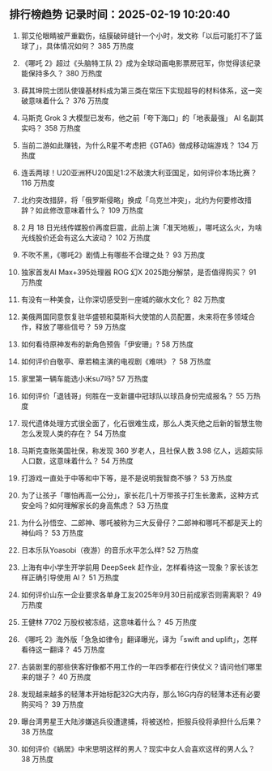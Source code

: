 
## 排行榜趋势 记录时间：2025-02-19 10:20:40
  
  1. 郭艾伦眼睛被严重戳伤，结膜破碎缝针一个小时，发文称「以后可能打不了篮球了」，具体情况如何？ 385 万热度
    
  2. 《哪吒 2》超过《头脑特工队 2》成为全球动画电影票房冠军，你觉得该纪录能保持多久？ 380 万热度
    
  3. 薛其坤院士团队使镍基材料成为第三类在常压下实现超导的材料体系，这一突破意味着什么？ 376 万热度
    
  4. 马斯克 Grok 3  大模型已发布，他之前「夸下海口」的「地表最强」 AI 名副其实吗？ 358 万热度
    
  5. 当前二游如此赚钱，为什么R星不考虑把《GTA6》做成移动端游戏？ 134 万热度
    
  6. 连丢两球！U20亚洲杯U20国足1:2不敌澳大利亚国足，如何评价本场比赛？ 116 万热度
    
  7. 北约突改措辞，将「俄罗斯侵略」换成「乌克兰冲突」，北约为何要修改措辞？如此修改意味着什么？ 109 万热度
    
  8. 2 月 18 日光线传媒股价再度巨震，此前上演「准天地板」，哪吒这么火，为啥光线股价还会有这么大波动？ 102 万热度
    
  9. 不吹不黑，《哪吒2》剧情上有哪些不合理之处？ 93 万热度
    
  10. 独家首发AI Max+395处理器 ROG 幻X 2025跑分解禁，是否值得购买？ 91 万热度
    
  11. 有没有一种美食，让你深切感受到一座城的碳水文化？ 82 万热度
    
  12. 美俄两国同意恢复驻华盛顿和莫斯科大使馆的人员配置，未来将在多领域合作，释放了哪些信号？ 59 万热度
    
  13. 如何看待原神发布的新角色预告「伊安珊」? 58 万热度
    
  14. 如何评价白敬亭、章若楠主演的电视剧《难哄》？ 58 万热度
    
  15. 家里第一辆车能选小米su7吗? 57 万热度
    
  16. 如何评价「退钱哥」何胜在一支新疆中冠球队以球员身份完成报名？ 55 万热度
    
  17. 现代遗体处理方式很全面了，化石很难生成，那么人类灭绝之后新的智慧生物怎么发现人类的存在？ 54 万热度
    
  18. 马斯克查账美国社保，称发现 360 岁老人，且社保人数 3.98 亿人，远超实际人口数，这意味着什么？ 54 万热度
    
  19. 打游戏一直处于中等和中下等，是不是说明我智商不够？ 53 万热度
    
  20. 为了让孩子「哪怕再高一公分」，家长花几十万带孩子打生长激素，这种方式安全吗？如何理解家长的身高焦虑？ 53 万热度
    
  21. 为什么孙悟空、二郎神、哪吒被称为三大反骨仔？二郎神和哪吒不都是天上的神仙吗？ 53 万热度
    
  22. 日本乐队Yoasobi（夜游）的音乐水平怎么样? 52 万热度
    
  23. 上海有中小学生开学前用 DeepSeek 赶作业，怎样看待这一现象？家长该怎样正确引导使用 AI？ 51 万热度
    
  24. 如何评价山东一企业要求各单身工友2025年9月30日前成家否则需离职？ 49 万热度
    
  25. 王健林 7702 万股权被冻结，这意味着什么？ 45 万热度
    
  26. 《哪吒 2》海外版「急急如律令」翻译曝光，译为「swift and uplift」，怎样看待这一翻译？ 45 万热度
    
  27. 古装剧里的那些侠客好像都不用工作的一年四季都在行侠仗义？请问他们哪里来的银子？ 40 万热度
    
  28. 发现越来越多的轻薄本开始标配32G大内存，那么16G内存的轻薄本还有必要购买吗？ 39 万热度
    
  29. 曝台湾男星王大陆涉嫌逃兵役遭逮捕，将被送检，拒服兵役将承担什么后果？ 38 万热度
    
  30. 如何评价《蜗居》中宋思明这样的男人？现实中女人会喜欢这样的男人么？ 38 万热度
    
